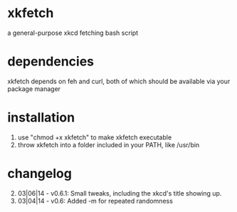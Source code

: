 xkfetch
=======

a general-purpose xkcd fetching bash script


dependencies
============

xkfetch depends on feh and curl, both of which should be available via your package manager


installation
============

1. use "chmod +x xkfetch" to make xkfetch executable
2. throw xkfetch into a folder included in your PATH, like /usr/bin


changelog
=========

2. 03|06|14 - v0.6.1: Small tweaks, including the xkcd's title showing up.
1. 03|04|14 - v0.6: Added -m for repeated randomness
